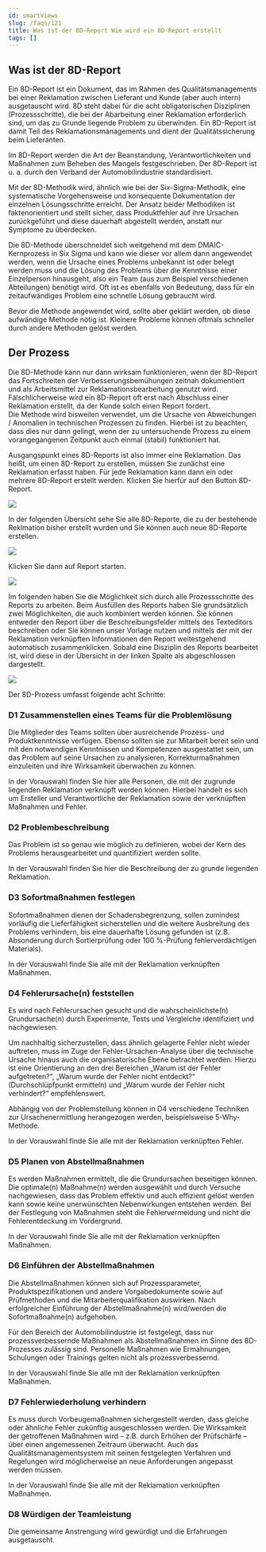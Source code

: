 ```yaml
---
id: smartViews
slug: /faqs/121
title: Was ist der 8D-Report Wie wird ein 8D-Report erstellt
tags: []
---
```

## Was ist der 8D-Report

Ein 8D-Report ist ein Dokument, das im Rahmen des Qualitätsmanagements bei einer Reklamation zwischen Lieferant und Kunde (aber auch intern) ausgetauscht wird. 8D steht dabei für die acht obligatorischen Disziplinen (Prozessschritte), die bei der Abarbeitung einer Reklamation erforderlich sind, um das zu Grunde liegende Problem zu überwinden. Ein 8D-Report ist damit Teil des Reklamationsmanagements und dient der Qualitätssicherung beim Lieferanten.

Im 8D-Report werden die Art der Beanstandung, Verantwortlichkeiten und Maßnahmen zum Beheben des Mangels festgeschrieben. Der 8D-Report ist u. a. durch den Verband der Automobilindustrie standardisiert.

Mit der 8D-Methodik wird, ähnlich wie bei der Six-Sigma-Methodik, eine systematische Vorgehensweise und konsequente Dokumentation der einzelnen Lösungsschritte erreicht. Der Ansatz beider Methodiken ist faktenorientiert und stellt sicher, dass Produktfehler auf ihre Ursachen zurückgeführt und diese dauerhaft abgestellt werden, anstatt nur Symptome zu überdecken.

Die 8D-Methode überschneidet sich weitgehend mit dem DMAIC-Kernprozess in Six Sigma und kann wie dieser vor allem dann angewendet werden, wenn die Ursache eines Problems unbekannt ist oder belegt werden muss und die Lösung des Problems über die Kenntnisse einer Einzelperson hinausgeht, also ein Team (aus zum Beispiel verschiedenen Abteilungen) benötigt wird. Oft ist es ebenfalls von Bedeutung, dass für ein zeitaufwändiges Problem eine schnelle Lösung gebraucht wird.

Bevor die Methode angewendet wird, sollte aber geklärt werden, ob diese aufwändige Methode nötig ist. Kleinere Probleme können oftmals schneller durch andere Methoden gelöst werden.

## Der Prozess

Die 8D-Methode kann nur dann wirksam funktionieren, wenn der 8D-Report das Fortschreiten der Verbesserungsbemühungen zeitnah dokumentiert und als Arbeitsmittel zur Reklamationsbearbeitung genutzt wird. Fälschlicherweise wird ein 8D-Report oft erst nach Abschluss einer Reklamation erstellt, da der Kunde solch einen Report fordert.  
Die Methode wird bisweilen verwendet, um die Ursache von Abweichungen / Anomalien in technischen Prozessen zu finden. Hierbei ist zu beachten, dass dies nur dann gelingt, wenn der zu untersuchende Prozess zu einem vorangegangenen Zeitpunkt auch einmal (stabil) funktioniert hat.

Ausgangspunkt eines 8D-Reports ist also immer eine Reklamation. Das heißt, um einen 8D-Report zu erstellen, müssen Sie zunächst eine Reklamation erfasst haben. Für jede Reklamation kann dann ein oder mehrere 8D-Report erstellt werden. Klicken Sie hierfür auf den Button 8D-Report.

![](https://caqadmin.blob.core.windows.net/faqs/121-images/6e2f34ce-e3d6-4cd4-a6c6-c1cc69927670-mceclip0.png)

In der folgenden Übersicht sehe Sie alle 8D-Reporte, die zu der bestehende Reklmation bisher erstellt wurden und Sie können auch neue 8D-Reporte erstellen.

![](https://caqadmin.blob.core.windows.net/faqs/121-images/d84db111-4fbd-466c-b182-4ef6df1ab97e-mceclip1.png)

Klicken Sie dann auf Report starten.

**![](https://caqadmin.blob.core.windows.net/faqs/121-images/1f0a2bb7-51c4-4494-937a-847756786fbc-mceclip3.png)**

Im folgenden haben Sie die Möglichkeit sich durch alle Prozessschritte des Reports zu arbeiten. Beim Ausfüllen des Reports haben Sie grundsätzlich zwei Möglichkeiten, die auch kombiniert werden können. Sie können entweder den Report über die Beschreibungsfelder mittels des Texteditors beschreiben oder Sie können unser Vorlage nutzen und mittels der mit der Reklamation verknüpften Informationen den Report weitestgehend automatisch zusammenklicken. Sobald eine Disziplin des Reports bearbeitet ist, wird diese in der Übersicht in der linken Spalte als abgeschlossen dargestellt.

![](https://caqadmin.blob.core.windows.net/faqs/121-images/7ce27605-16c8-42ed-b45a-a9dfef7dee36-mceclip4.png)

Der 8D-Prozess umfasst folgende acht Schritte:

### D1 Zusammenstellen eines Teams für die Problemlösung

Die Mitglieder des Teams sollten über ausreichende Prozess- und Produktkenntnisse verfügen. Ebenso sollten sie zur Mitarbeit bereit sein und mit den notwendigen Kenntnissen und Kompetenzen ausgestattet sein, um das Problem auf seine Ursachen zu analysieren, Korrekturmaßnahmen einzuleiten und ihre Wirksamkeit überwachen zu können.

In der Vorauswahl finden Sie hier alle Personen, die mit der zugrunde liegenden Reklamation verknüpft werden können. Hierbei handelt es sich um Ersteller und Verantwortliche der Reklamation sowie der verknüpften Maßnahmen und Fehler.

### D2 Problembeschreibung

Das Problem ist so genau wie möglich zu definieren, wobei der Kern des Problems herausgearbeitet und quantifiziert werden sollte.

In der Vorauswahl finden Sie hier die Beschreibung der zu grunde liegenden Reklamation.

### D3 Sofortmaßnahmen festlegen

Sofortmaßnahmen dienen der Schadensbegrenzung, sollen zumindest vorläufig die Lieferfähigkeit sicherstellen und die weitere Ausbreitung des Problems verhindern, bis eine dauerhafte Lösung gefunden ist (z.B. Absonderung durch Sortierprüfung oder 100 %-Prüfung fehlerverdächtigen Materials).

In der Vorauswahl finde Sie alle mit der Reklamation verknüpften Maßnahmen.

### D4 Fehlerursache(n) feststellen

Es wird nach Fehlerursachen gesucht und die wahrscheinlichste(n) Grundursache(n) durch Experimente, Tests und Vergleiche identifiziert und nachgewiesen.

Um nachhaltig sicherzustellen, dass ähnlich gelagerte Fehler nicht wieder auftreten, muss im Zuge der Fehler-Ursachen-Analyse über die technische Ursache hinaus auch die organisatorische Ebene betrachtet werden. Hierzu ist eine Orientierung an den drei Bereichen „Warum ist der Fehler aufgetreten?“, „Warum wurde der Fehler nicht entdeckt?“ (Durchschlüpfpunkt ermitteln) und „Warum wurde der Fehler nicht verhindert?“ empfehlenswert.

Abhängig von der Problemstellung können in D4 verschiedene Techniken zur Ursachenermittlung herangezogen werden, beispielsweise 5-Why-Methode.

In der Vorauswahl finde Sie alle mit der Reklamation verknüpften Fehler.

### D5 Planen von Abstellmaßnahmen

Es werden Maßnahmen ermittelt, die die Grundursachen beseitigen können. Die optimale(n) Maßnahme(n) werden ausgewählt und durch Versuche nachgewiesen, dass das Problem effektiv und auch effizient gelöst werden kann sowie keine unerwünschten Nebenwirkungen entstehen werden. Bei der Festlegung von Maßnahmen steht die Fehlervermeidung und nicht die Fehlerentdeckung im Vordergrund.

In der Vorauswahl finde Sie alle mit der Reklamation verknüpften Maßnahmen.

### D6 Einführen der Abstellmaßnahmen

Die Abstellmaßnahmen können sich auf Prozessparameter, Produktspezifikationen und andere Vorgabedokumente sowie auf Prüfmethoden und die Mitarbeiterqualifikation auswirken. Nach erfolgreicher Einführung der Abstellmaßnahme(n) wird/werden die Sofortmaßnahme(n) aufgehoben.

Für den Bereich der Automobilindustrie ist festgelegt, dass nur prozessverbessernde Maßnahmen als Abstellmaßnahmen im Sinne des 8D-Prozesses zulässig sind. Personelle Maßnahmen wie Ermahnungen, Schulungen oder Trainings gelten nicht als prozessverbessernd.

In der Vorauswahl finde Sie alle mit der Reklamation verknüpften Maßnahmen.

### D7 Fehlerwiederholung verhindern

Es muss durch Vorbeugemaßnahmen sichergestellt werden, dass gleiche oder ähnliche Fehler zukünftig ausgeschlossen werden. Die Wirksamkeit der getroffenen Maßnahmen wird – z.B. durch Erhöhen der Prüfschärfe – über einen angemessenen Zeitraum überwacht. Auch das Qualitätsmanagementsystem mit seinen festgelegten Verfahren und Regelungen wird möglicherweise an neue Anforderungen angepasst werden müssen.

In der Vorauswahl finde Sie alle mit der Reklamation verknüpften Maßnahmen.

### D8 Würdigen der Teamleistung

Die gemeinsame Anstrengung wird gewürdigt und die Erfahrungen ausgetauscht.
